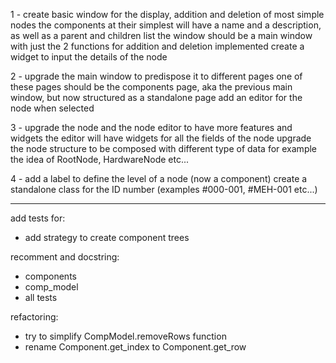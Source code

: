 1 - create basic window for the display, addition and deletion of most simple nodes
the components at their simplest will have a name and a description, as well as a parent and children list
the window should be a main window with just the 2 functions for addition and deletion implemented
create a widget to input the details of the node

2 - upgrade the main window to predispose it to different pages
one of these pages should be the components page, aka the previous main window,
but now structured as a standalone page
add an editor for the node when selected

3 - upgrade the node and the node editor to have more features and widgets
the editor will have widgets for all the fields of the node
upgrade the node structure to be composed with different type of data
for example the idea of RootNode, HardwareNode etc...

4 - add a label to define the level of a node (now a component)
create a standalone class for the ID number (examples #000-001, #MEH-001 etc...)

---

add tests for:

- add strategy to create component trees

recomment and docstring:

- components
- comp_model
- all tests

refactoring:

- try to simplify CompModel.removeRows function
- rename Component.get_index to Component.get_row
